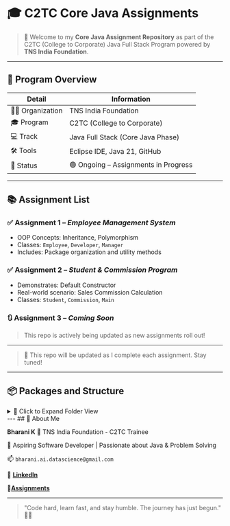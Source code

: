 # 🎓 C2TC Core Java Assignments

> 🚀 Welcome to my **Core Java Assignment Repository** as part of the C2TC (College to Corporate) Java Full Stack Program powered by **TNS India Foundation**.

---

## 🏫 Program Overview

| Detail            | Information                           |
|------------------|----------------------------------------|
| 👨‍🏫 Organization  | TNS India Foundation                  |
| 🎓 Program        | C2TC (College to Corporate)           |
| 💻 Track          | Java Full Stack (Core Java Phase)     |
| 🛠️ Tools          | Eclipse IDE, Java 21, GitHub           |
| 📍 Status         | 🟢 Ongoing – Assignments in Progress   |

---

## 📚 Assignment List

### ✅ Assignment 1 – *Employee Management System*
- OOP Concepts: Inheritance, Polymorphism
- Classes: `Employee`, `Developer`, `Manager`
- Includes: Package organization and utility methods

### ✅ Assignment 2 – *Student & Commission Program*
- Demonstrates: Default Constructor
- Real-world scenario: Sales Commission Calculation
- Classes: `Student`, `Commission`, `Main`

### 🔃 Assignment 3 – *Coming Soon*
> This repo is actively being updated as new assignments roll out!
---
> 🔁 This repo will be updated as I complete each assignment. Stay tuned!
---

## 📦 Packages and Structure

<details>
<summary>📁 Click to Expand Folder View</summary>

```bash
📦 src/
┗ 📂 com
   ┗ 📂 com.Bharani_K
      ┣ 📂 com.Bharani_K.Assignment_1
      ┃ ┣ 📜 Employee.java
      ┃ ┣ 📜 Developer.java
      ┃ ┣ 📜 Manager.java
      ┃ ┗ 📂 utilities
      ┃   ┣ 📜 EmployeeUtilities.java
      ┃   ┗ 📜 AssignmentMain.java
      ┗ 📂 com.Bharani_K.Assignment_2
         ┣ 📜 Student.java
         ┣ 📜 Commission.java
         ┗ 📜 Main.java
````

</details>
---
## 👤 About Me

**Bharani K**
🎯 TNS India Foundation - C2TC Trainee

🚀 Aspiring Software Developer | Passionate about Java & Problem Solving

📫 `bharani.ai.datascience@gmail.com`

🔗 [**LinkedIn**](https://www.linkedin.com/in/bharani-k-10824b299)

🔗[**Assignments**](https://github.com/Bharani1611/C2TC_CoreJava_Assignment.git)

---

> "Code hard, learn fast, and stay humble. The journey has just begun." 💪🔥


